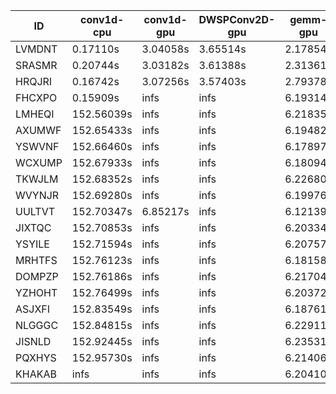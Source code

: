 |ID|conv1d-cpu|conv1d-gpu|DWSPConv2D-gpu|gemm-gpu|avg|
|-|-|-|-|-|-|
|LVMDNT|0.17110s|3.04058s|3.65514s|2.17854s|2.26134s|
|SRASMR|0.20744s|3.03182s|3.61388s|2.31361s|2.29169s|
|HRQJRI|0.16742s|3.07256s|3.57403s|2.79378s|2.40195s|
|FHCXPO|0.15909s|infs|infs|6.19314s|infs|
|LMHEQI|152.56039s|infs|infs|6.21835s|infs|
|AXUMWF|152.65433s|infs|infs|6.19482s|infs|
|YSWVNF|152.66460s|infs|infs|6.17897s|infs|
|WCXUMP|152.67933s|infs|infs|6.18094s|infs|
|TKWJLM|152.68352s|infs|infs|6.22680s|infs|
|WVYNJR|152.69280s|infs|infs|6.19976s|infs|
|UULTVT|152.70347s|6.85217s|infs|6.12139s|infs|
|JIXTQC|152.70853s|infs|infs|6.20334s|infs|
|YSYILE|152.71594s|infs|infs|6.20757s|infs|
|MRHTFS|152.76123s|infs|infs|6.18158s|infs|
|DOMPZP|152.76186s|infs|infs|6.21704s|infs|
|YZHOHT|152.76499s|infs|infs|6.20372s|infs|
|ASJXFI|152.83549s|infs|infs|6.18761s|infs|
|NLGGGC|152.84815s|infs|infs|6.22911s|infs|
|JISNLD|152.92445s|infs|infs|6.23531s|infs|
|PQXHYS|152.95730s|infs|infs|6.21406s|infs|
|KHAKAB|infs|infs|infs|6.20410s|infs|
